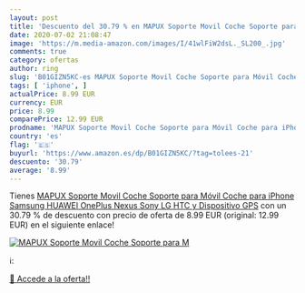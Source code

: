 ```yaml
---
layout: post
title: 'Descuento del 30.79 % en MAPUX Soporte Movil Coche Soporte para M'
date: 2020-07-02 21:08:47
image: 'https://m.media-amazon.com/images/I/41wlFiW2dsL._SL200_.jpg'
comments: true
category: ofertas
author: ring
slug: 'B01GIZN5KC-es MAPUX Soporte Movil Coche Soporte para Móvil Coche para...'
tags: [ 'iphone', ]
actualPrice: 8.99 EUR
currency: EUR
price: 8.99
comparePrice: 12.99 EUR
prodname: 'MAPUX Soporte Movil Coche Soporte para Móvil Coche para iPhone  Samsung  HUAWEI  OnePlus  Nexus  Sony  LG  HTC y Dispositivo GPS'
country: 'es'
flag: '🇪🇸'
buyurl: 'https://www.amazon.es/dp/B01GIZN5KC/?tag=tolees-21'
descuento: '30.79'
average: '8.99'
---
```


Tienes [MAPUX Soporte Movil Coche Soporte para Móvil Coche para iPhone  Samsung  HUAWEI  OnePlus  Nexus  Sony  LG  HTC y Dispositivo GPS](https://www.amazon.es/dp/B01GIZN5KC/?tag=tolees-21) con un 30.79 % de descuento con precio de oferta de 8.99 EUR (original: 12.99 EUR) en el siguiente enlace!

[![MAPUX Soporte Movil Coche Soporte para M](https://m.media-amazon.com/images/I/41wlFiW2dsL._SL200_.jpg)](https://www.amazon.es/dp/B01GIZN5KC/?tag=tolees-21)

ℹ️:


[🛒 Accede a la oferta!!](https://www.amazon.es/dp/B01GIZN5KC/?tag=tolees-21)
